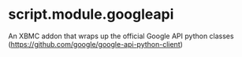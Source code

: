 script.module.googleapi
=======================

An XBMC addon that wraps up the official Google API python classes (https://github.com/google/google-api-python-client)
